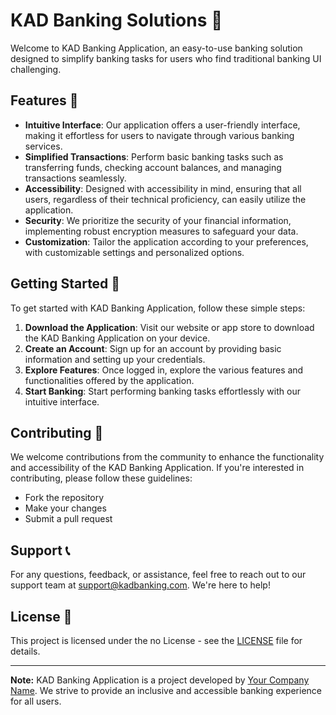 # KAD Banking Solutions 🏦

Welcome to KAD Banking Application, an easy-to-use banking solution designed to simplify banking tasks for users who find traditional banking UI challenging.

## Features 🌟

- **Intuitive Interface**: Our application offers a user-friendly interface, making it effortless for users to navigate through various banking services.
- **Simplified Transactions**: Perform basic banking tasks such as transferring funds, checking account balances, and managing transactions seamlessly.
- **Accessibility**: Designed with accessibility in mind, ensuring that all users, regardless of their technical proficiency, can easily utilize the application.
- **Security**: We prioritize the security of your financial information, implementing robust encryption measures to safeguard your data.
- **Customization**: Tailor the application according to your preferences, with customizable settings and personalized options.

## Getting Started 🚀

To get started with KAD Banking Application, follow these simple steps:

1. **Download the Application**: Visit our website or app store to download the KAD Banking Application on your device.
2. **Create an Account**: Sign up for an account by providing basic information and setting up your credentials.
3. **Explore Features**: Once logged in, explore the various features and functionalities offered by the application.
4. **Start Banking**: Start performing banking tasks effortlessly with our intuitive interface.

## Contributing 🤝

We welcome contributions from the community to enhance the functionality and accessibility of the KAD Banking Application. If you're interested in contributing, please follow these guidelines:

- Fork the repository
- Make your changes
- Submit a pull request

## Support 📞

For any questions, feedback, or assistance, feel free to reach out to our support team at support@kadbanking.com. We're here to help!

## License 📝

This project is licensed under the no License - see the [LICENSE](LICENSE) file for details.

---

**Note:** KAD Banking Application is a project developed by [Your Company Name](https://yourcompany.com). We strive to provide an inclusive and accessible banking experience for all users.
